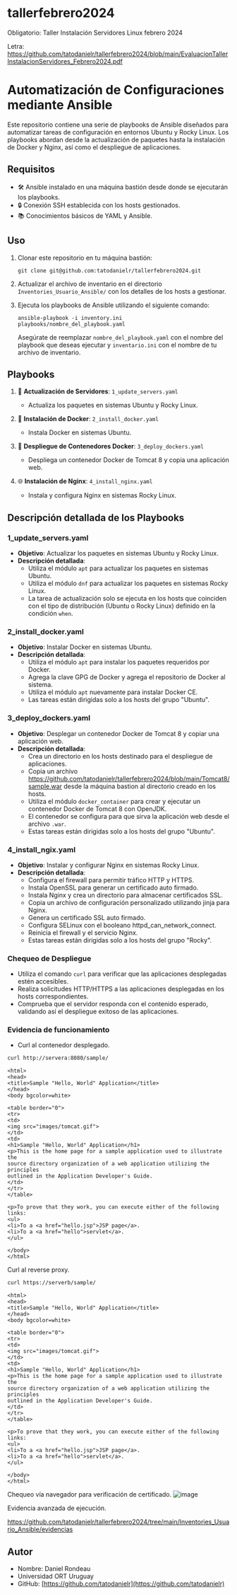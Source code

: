 # tallerfebrero2024
Obligatorio: Taller Instalación Servidores Linux febrero 2024

Letra: https://github.com/tatodanielr/tallerfebrero2024/blob/main/EvaluacionTallerInstalacionServidores_Febrero2024.pdf

Automatización de Configuraciones mediante Ansible
========================================================

Este repositorio contiene una serie de playbooks de Ansible diseñados para automatizar tareas de configuración en entornos Ubuntu y Rocky Linux. Los playbooks abordan desde la actualización de paquetes hasta la instalación de Docker y Nginx, así como el despliegue de aplicaciones.


Requisitos
----------

* 🛠️  Ansible instalado en una máquina bastión desde donde se ejecutarán los playbooks.
*  🔒 Conexión SSH establecida con los hosts gestionados.
* 📚 Conocimientos básicos de YAML y Ansible.

Uso
---

1.  Clonar este repositorio en tu máquina bastión:
    
    `git clone git@github.com:tatodanielr/tallerfebrero2024.git`
    
2.  Actualizar el archivo de inventario en el directorio `Inventories_Usuario_Ansible/` con los detalles de los hosts a gestionar.
    
3.  Ejecuta los playbooks de Ansible utilizando el siguiente comando:
    
    `ansible-playbook -i inventory.ini playbooks/nombre_del_playbook.yaml`
    
    Asegúrate de reemplazar `nombre_del_playbook.yaml` con el nombre del playbook que deseas ejecutar y `inventario.ini` con el nombre de tu archivo de inventario.
    

Playbooks
---------------------

1. 🔄  **Actualización de Servidores**: `1_update_servers.yaml`
    
    *   Actualiza los paquetes en sistemas Ubuntu y Rocky Linux.
2. 🐳 **Instalación de Docker**: `2_install_docker.yaml`
    
    *   Instala Docker en sistemas Ubuntu.
3. 🚀 **Despliegue de Contenedores Docker**: `3_deploy_dockers.yaml`
    
    *   Despliega un contenedor Docker de Tomcat 8 y copia una aplicación web.
4. 🌐 **Instalación de Nginx**: `4_install_nginx.yaml`
    
    *   Instala y configura Nginx en sistemas Rocky Linux.
    

Descripción detallada de los Playbooks
----------

### 1\_update\_servers.yaml

*   **Objetivo**: Actualizar los paquetes en sistemas Ubuntu y Rocky Linux.
*   **Descripción detallada**:
    *   Utiliza el módulo `apt` para actualizar los paquetes en sistemas Ubuntu.
    *   Utiliza el módulo `dnf` para actualizar los paquetes en sistemas Rocky Linux.
    *   La tarea de actualización solo se ejecuta en los hosts que coinciden con el tipo de distribución (Ubuntu o Rocky Linux) definido en la condición `when`.

### 2\_install\_docker.yaml

*   **Objetivo**: Instalar Docker en sistemas Ubuntu.
*   **Descripción detallada**:
    *   Utiliza el módulo `apt` para instalar los paquetes requeridos por Docker.
    *   Agrega la clave GPG de Docker y agrega el repositorio de Docker al sistema.
    *   Utiliza el módulo `apt` nuevamente para instalar Docker CE.
    *   Las tareas están dirigidas solo a los hosts del grupo "Ubuntu".

### 3\_deploy\_dockers.yaml

*   **Objetivo**: Desplegar un contenedor Docker de Tomcat 8 y copiar una aplicación web.
*   **Descripción detallada**:
    *   Crea un directorio en los hosts destinado para el despliegue de aplicaciones.
    *   Copia un archivo https://github.com/tatodanielr/tallerfebrero2024/blob/main/Tomcat8/sample.war desde la máquina bastion al directorio creado en los hosts.
    *   Utiliza el módulo `docker_container` para crear y ejecutar un contenedor Docker de Tomcat 8 con OpenJDK.
    *   El contenedor se configura para que sirva la aplicación web desde el archivo `.war`.
    *   Estas tareas están dirigidas solo a los hosts del grupo "Ubuntu".

### 4\_install\_ngix.yaml

*   **Objetivo**: Instalar y configurar Nginx en sistemas Rocky Linux.
*   **Descripción detallada**:
    *   Configura el firewall para permitir tráfico HTTP y HTTPS.
    *   Instala OpenSSL para generar un certificado auto firmado.
    *   Instala Nginx y crea un directorio para almacenar certificados SSL.
    *   Copia un archivo de configuración personalizado utilizando jinja para Nginx.
    *   Genera un certificado SSL auto firmado.
    *   Configura SELinux con el booleano httpd_can_network_connect.
    *   Reinicia el firewall y el servicio Nginx.
    *   Estas tareas están dirigidas solo a los hosts del grupo "Rocky".

### Chequeo de Despliegue

*   Utiliza el comando `curl` para verificar que las aplicaciones desplegadas estén accesibles.
*   Realiza solicitudes HTTP/HTTPS a las aplicaciones desplegadas en los hosts correspondientes.
*   Comprueba que el servidor responda con el contenido esperado, validando así el despliegue exitoso de las aplicaciones.

### Evidencia de funcionamiento

*   Curl al contenedor desplegado.
  ```bash
 curl http://servera:8080/sample/
```
  ```
<html>
<head>
<title>Sample "Hello, World" Application</title>
</head>
<body bgcolor=white>

<table border="0">
<tr>
<td>
<img src="images/tomcat.gif">
</td>
<td>
<h1>Sample "Hello, World" Application</h1>
<p>This is the home page for a sample application used to illustrate the
source directory organization of a web application utilizing the principles
outlined in the Application Developer's Guide.
</td>
</tr>
</table>

<p>To prove that they work, you can execute either of the following links:
<ul>
<li>To a <a href="hello.jsp">JSP page</a>.
<li>To a <a href="hello">servlet</a>.
</ul>

</body>
</html>
```
Curl al reverse proxy.
  ```bash
 curl https://serverb/sample/
```
```
<html>
<head>
<title>Sample "Hello, World" Application</title>
</head>
<body bgcolor=white>

<table border="0">
<tr>
<td>
<img src="images/tomcat.gif">
</td>
<td>
<h1>Sample "Hello, World" Application</h1>
<p>This is the home page for a sample application used to illustrate the
source directory organization of a web application utilizing the principles
outlined in the Application Developer's Guide.
</td>
</tr>
</table>

<p>To prove that they work, you can execute either of the following links:
<ul>
<li>To a <a href="hello.jsp">JSP page</a>.
<li>To a <a href="hello">servlet</a>.
</ul>

</body>
</html>
```
Chequeo vía navegador para verificación de certificado.
![image](https://github.com/tatodanielr/tallerfebrero2024/assets/157429072/5a075523-39f2-4093-8bc2-63c802929b60)

Evidencia avanzada de ejecución.

https://github.com/tatodanielr/tallerfebrero2024/tree/main/Inventories_Usuario_Ansible/evidencias

Autor
-----

*   Nombre: Daniel Rondeau
*   Universidad ORT Uruguay
*   GitHub: [https://github.com/tatodanielr](https://github.com/tatodanielr)
